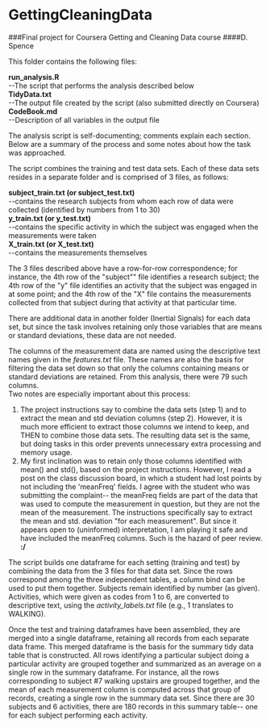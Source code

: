 # GettingCleaningData
###Final project for Coursera Getting and Cleaning Data course
####D. Spence

  
This folder contains the following files:  
  

**run_analysis.R**  
--The script that performs the analysis described below  
**TidyData.txt**  
--The output file created by the script (also submitted directly on Coursera)  
**CodeBook.md**  
--Description of all variables in the output file  


The analysis script is self-documenting; comments explain each section. Below
are a summary of the process and some notes about how the task was approached.  


The script combines the training and test data sets. Each of these data sets 
resides in a separate folder and is comprised of 3 files, as follows:  
  
**subject_train.txt (or subject_test.txt)**   
--contains the research subjects from whom each row of data were collected 
   (identified by numbers from 1 to 30)  
**y_train.txt (or y_test.txt)**  
--contains the specific activity in which the subject was engaged when the
   measurements were taken  
**X_train.txt (or X_test.txt)**  
--contains the measurements themselves  


The 3 files described above have a row-for-row correspondence; for instance,
the 4th row of the "subject"" file identifies a research subject; the 4th row
of the "y" file identifies an activity that the subject was engaged in at 
some point; and the 4th row of the "X" file contains the measurements collected
from that subject during that activity at that particular time.  


There are additional data in another folder (Inertial Signals) for each data 
set, but since the task involves retaining only those variables that are means 
or standard deviations, these data are not needed.  


The columns of the measurement data are named using the descriptive text names 
given in the *features.txt* file. These names are also the basis for filtering
the data set down so that only the columns containing means or standard 
deviations are retained. From this analysis, there were 79 such columns.  
Two notes are especially important about this process:  

1. The project instructions say to combine the data sets (step 1) and to 
   extract the mean and std deviation columns (step 2). However, it is much
   more efficient to extract those columns we intend to keep, and THEN to
   combine those data sets.  The resulting data set is the same, but doing
   tasks in this order prevents unnecessary extra processing and memory usage.
2. My first inclination was to retain only those columns identified with
   mean() and std(), based on the project instructions. However, I read a 
   post on the class discussion board, in which a student had lost points by
   not including the 'meanFreq' fields. I agree with the student who  was
   submitting the complaint-- the meanFreq fields are part of the data that
   was used to compute the measurement in question, but they are not the mean
   of the measurement. The instructions specifically say to extract the mean
   and std. deviation "for each measurement". But since it appears open to
   (uninformed) interpretation, I am playing it safe and have included the 
   meanFreq columns. Such is the hazard of peer review. **:/**  


The script builds one dataframe for each setting (training and test) by 
combining the data from the 3 files for that data set. Since the rows 
correspond among the three independent tables, a column bind can be used to put 
them together. Subjects remain identified by number (as given). Activities, 
which were given as codes from 1 to 6, are converted to descriptive text, using 
the *activity_labels.txt* file (e.g., 1 translates to WALKING).  

 
Once the test and training dataframes have been assembled, they are merged
into a single dataframe, retaining all records from each separate data frame.
This merged dataframe is the basis for the summary tidy data table that is
constructed. All rows identifying a particular subject doing a particular 
activity are grouped together and summarized as an average on a single row in 
the summary dataframe. For instance, all the rows corresponding to subject #7 
walking upstairs are grouped together, and the mean of each measurement column
is computed across that group of records, creating a single row in the summary
data set. Since there are 30 subjects and 6 activities, there are 180 records
in this summary table-- one for each subject performing each activity.

